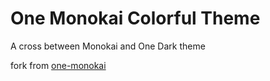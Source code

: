 # One Monokai Colorful Theme

A cross between Monokai and One Dark theme

fork from [one-monokai](https://github.com/azemoh/vscode-one-monokai)

